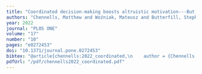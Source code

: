 ```yaml
--- 
title: "Coordinated decision-making boosts altruistic motivation---But not trust"
authors: "Chennells, Matthew and Woźniak, Mateusz and Butterfill, Stephen and Michael, John"
year: 2022
journal: "PLOS ONE"
volume: "17"
number: "10"
pages: "e0272453"
doi: "10.1371/journal.pone.0272453"
bibtex: "@article{chennells:2022_coordinated,\n    author = {Chennells, Matthew and Wo{\\'z}niak, Mateusz and Butterfill, Stephen and Michael, John},\n    date-modified = {2022-11-03 19:00:21 +0000},\n    doi = {10.1371/journal.pone.0272453},\n    journal = {PLOS ONE},\n    number = {10},\n    pages = {e0272453},\n    publisher = {Public Library of Science},\n    title = {Coordinated decision-making boosts altruistic motivation---{But} not trust},\n    url = {https://journals.plos.org/plosone/article?id=10.1371/journal.pone.0272453},\n    volume = {17},\n    year = {2022},\n    bdsk-url-1 = {https://journals.plos.org/plosone/article?id=10.1371/journal.pone.0272453},\n    bdsk-url-2 = {https://doi.org/10.1371/journal.pone.0272453}\n}\n\n"
pdfUrl: "/pdf/chennells2022_coordinated.pdf"
---
```






